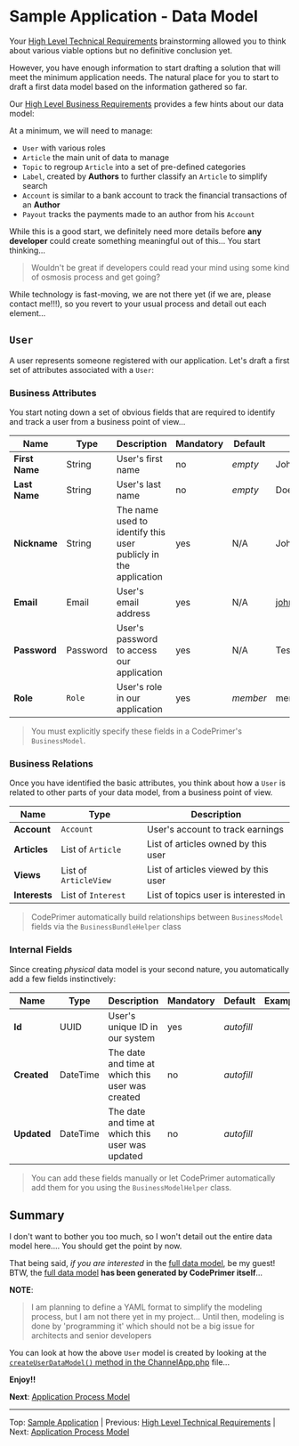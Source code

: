 # Sample Application - Data Model
Your [High Level Technical Requirements](TechnicalRequirements.md) brainstorming allowed you to think about various viable options but no definitive conclusion yet.

However, you have enough information to start drafting a solution that will meet the minimum application needs. 
The natural place for you to start to draft a first data model based on the information gathered so far. 

Our [High Level Business Requirements](BusinessRequirements.md) provides a few hints about our data model:

At a minimum, we will need to manage:
- `User` with various roles
- `Article` the main unit of data to manage
- `Topic` to regroup `Article` into a set of pre-defined categories
- `Label`, created by **Authors** to further classify an `Article` to simplify search
- `Account` is similar to a bank account to track the financial transactions of an **Author**
- `Payout` tracks the payments made to an author from his `Account`

While this is a good start, we definitely need more details before **any developer** could create something meaningful out of this...
You start thinking...

> Wouldn't be great if developers could read your mind using some kind of osmosis process and get going? 

While technology is fast-moving, we are not there yet (if we are, please contact me!!!), so you revert to your usual process and detail out each element...

## `User`
A user represents someone registered with our application. Let's draft a first set of attributes associated with a `User`:

### Business Attributes
You start noting down a set of obvious fields that are required to identify and track a user from a business point of view...

| Name | Type | Description | Mandatory | Default | Example | Searchable | Unique | Managed |
| ---- | ---- | ----------- | --------- | ------- | ------- | ---------- | ------ | ------- |
| **First Name** | String | User's first name | no | *empty* | John | yes | no | no |
| **Last Name** | String | User's last name | no | *empty* | Doe | yes | no | no |
| **Nickname** | String | The name used to identify this user publicly in the application | yes | N/A | JohnDoe | yes | yes | no |
| **Email** | Email | User's email address | yes | N/A | john.doe@test.com | yes | yes | no |
| **Password** | Password | User's password to access our application | yes | N/A | Test1234 | no | no | no |
| **Role** | `Role` | User's role in our application | yes | *member* | member | yes | no | yes |

> You must explicitly specify these fields in a CodePrimer's `BusinessModel`.

### Business Relations
Once you have identified the basic attributes, you think about how a `User` is related to other parts of your data model, from a business point of view.

| Name | Type | Description | 
| ---- | ---- | ----------- | 
| **Account** | `Account` | User's account to track earnings  | 
| **Articles** | List of `Article` | List of articles owned by this user | 
| **Views** | List of `ArticleView` | List of articles viewed by this user | 
| **Interests** | List of `Interest` | List of topics user is interested in |

> CodePrimer automatically build relationships between `BusinessModel` fields via the `BusinessBundleHelper` class 

### Internal Fields
Since creating *physical* data model is your second nature, you automatically add a few fields instinctively:

| Name | Type | Description | Mandatory | Default | Example | Searchable | Unique | Managed |
| ---- | ---- | ----------- | --------- | ------- | ------- | ---------- | ------ | ------- |
| **Id** | UUID | User's unique ID in our system | yes | *autofill* |  | no | yes | yes |
| **Created** | DateTime | The date and time at which this user was created | no | *autofill* |  | no | no | yes |
| **Updated** | DateTime | The date and time at which this user was updated | no | *autofill* |  | no | no | yes |

 > You can add these fields manually or let CodePrimer automatically add them for you using the `BusinessModelHelper` class. 

## Summary
I don't want to bother you too much, so I won't detail out the entire data model here.... You should get the point by now.

That being said, *if you are interested* in the [full data model](FullDataModel.md), be my guest! BTW, the [full data model](FullDataModel.md) **has been generated by CodePrimer itself**...

**NOTE**:
> I am planning to define a YAML format to simplify the modeling process, but I am not there yet in my project...
> Until then, modeling is done by 'programming it' which should not be a big issue for architects and senior developers

You can look at how the above `User` model is created by looking at the [`createUserDataModel()` method in the ChannelApp.php](../../sample/ChannelApp.php#L165) file...

**Enjoy!!** 


 **Next**: [Application Process Model](ProcessModel.md)
 
 ---
 Top: [Sample Application](Index.md) | Previous: [High Level Technical Requirements](TechnicalRequirements.md) | Next: [Application Process Model](ProcessModel.md)

